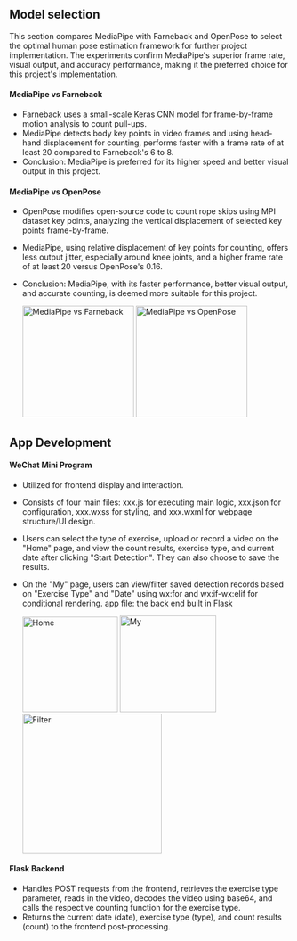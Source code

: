 ## Model selection
This section compares MediaPipe with Farneback and OpenPose to select the optimal human pose estimation framework for further project implementation. The experiments confirm MediaPipe's superior frame rate, visual output, and accuracy performance, making it the preferred choice for this project's implementation.
#### MediaPipe vs Farneback
- Farneback uses a small-scale Keras CNN model for frame-by-frame motion analysis to count pull-ups.
- MediaPipe detects body key points in video frames and using head-hand displacement for counting, performs faster with a frame rate of at least 20 compared to Farneback's 6 to 8.
- Conclusion: MediaPipe is preferred for its higher speed and better visual output in this project.

#### MediaPipe vs OpenPose
- OpenPose modifies open-source code to count rope skips using MPI dataset key points, analyzing the vertical displacement of selected key points frame-by-frame.
- MediaPipe, using relative displacement of key points for counting, offers less output jitter, especially around knee joints, and a higher frame rate of at least 20 versus OpenPose's 0.16.
- Conclusion: MediaPipe, with its faster performance, better visual output, and accurate counting, is deemed more suitable for this project.

  <img hight="200" width="200" alt="MediaPipe vs Farneback" src="https://github.com/yahan-ds/mediapipe-AI-counter/assets/93264144/5e01912f-4d06-4c8b-a83a-b30996ca8e78">
  <img hight="200" width="200" alt="MediaPipe vs OpenPose" src="https://github.com/yahan-ds/mediapipe-AI-counter/assets/93264144/7e61ed4e-58f9-4ae8-8c4a-6702d3d57c31">

## App Development
#### WeChat Mini Program
- Utilized for frontend display and interaction.
- Consists of four main files: xxx.js for executing main logic, xxx.json for configuration, xxx.wxss for styling, and xxx.wxml for webpage structure/UI design.
- Users can select the type of exercise, upload or record a video on the "Home" page, and view the count results, exercise type, and current date after clicking "Start Detection". They can also choose to save the results.
- On the "My" page, users can view/filter saved detection records based on "Exercise Type" and "Date" using wx:for and wx:if-wx:elif for conditional rendering.
app file: the back end built in Flask

  <img hight="100" width="171" alt="Home" src="https://github.com/yahan-ds/mediapipe-AI-counter/assets/93264144/a0830648-1775-4534-ac52-92ddc4330977">
  <img hight="100" width="173" alt="My" src="https://github.com/yahan-ds/mediapipe-AI-counter/assets/93264144/abf50936-7eb2-4080-a360-aab9efea114f">
  <img hight="150" width="250" alt="Filter" src="https://github.com/yahan-ds/mediapipe-AI-counter/assets/93264144/01f89d0b-eb45-4d0d-bc91-e526563ffa2f">


#### Flask Backend
- Handles POST requests from the frontend, retrieves the exercise type parameter, reads in the video, decodes the video using base64, and calls the respective counting function for the exercise type.
- Returns the current date (date), exercise type (type), and count results (count) to the frontend post-processing.
 

